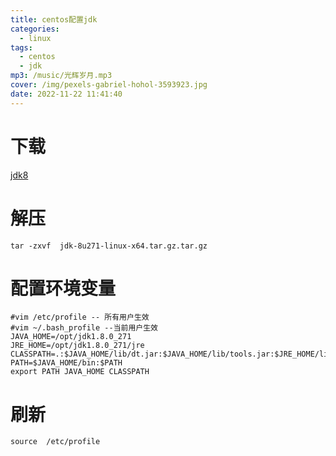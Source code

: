 ```yaml
---
title: centos配置jdk
categories:
  - linux
tags:
  - centos
  - jdk
mp3: /music/光辉岁月.mp3
cover: /img/pexels-gabriel-hohol-3593923.jpg
date: 2022-11-22 11:41:40
---
```

# 下载
[jdk8](http://www.oracle.com/technetwork/java/javase/downloads/jdk8-downloads-2133151.html)

# 解压
```
tar -zxvf  jdk-8u271-linux-x64.tar.gz.tar.gz
```

# 配置环境变量
```
#vim /etc/profile -- 所有用户生效
#vim ~/.bash_profile --当前用户生效
JAVA_HOME=/opt/jdk1.8.0_271 
JRE_HOME=/opt/jdk1.8.0_271/jre 
CLASSPATH=.:$JAVA_HOME/lib/dt.jar:$JAVA_HOME/lib/tools.jar:$JRE_HOME/lib 
PATH=$JAVA_HOME/bin:$PATH 
export PATH JAVA_HOME CLASSPATH
```

# 刷新
```
source  /etc/profile
```